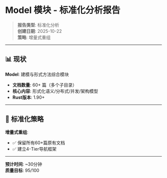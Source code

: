 # Model 模块 - 标准化分析报告

> **报告类型**: 标准化分析  
> **创建日期**: 2025-10-22  
> **策略**: 增量式重组

---

## 📊 现状

**Model**: 建模与形式方法综合模块

- **文档数量**: 60+ 篇（多个子目录）
- **核心内容**: 形式化语义/分布式/并发/架构模型
- **Rust版本**: 1.90+

---

## 🎯 标准化策略

**增量式重组**:

- ✅ 保留所有60+篇原有文档
- ✅ 建立4-Tier导航框架

---

**预计时间**: ~30分钟  
**质量目标**: 95/100
